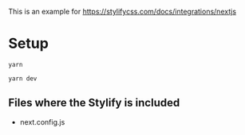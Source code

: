 This is an example for https://stylifycss.com/docs/integrations/nextjs

# Setup

```
yarn

yarn dev
```

## Files where the Stylify is included

- next.config.js
